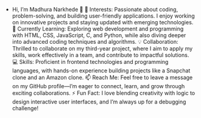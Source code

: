 - Hi, I’m Madhura Narkhede 👋
👀 Interests: Passionate about coding, problem-solving, and building user-friendly applications. I enjoy working on innovative projects and staying updated with emerging technologies.
🌱 Currently Learning: Exploring web development and programming with HTML, CSS, JavaScript, C, and Python, while also diving deeper into advanced coding techniques and algorithms.
💡 Collaboration: Thrilled to collaborate on my third-year project, where I aim to apply my skills, work effectively in a team, and contribute to impactful solutions.
💻 Skills: Proficient in frontend technologies and programming languages, with hands-on experience building projects like a Snapchat clone and an Amazon clone.
📫 Reach Me: Feel free to leave a message on my GitHub profile—I’m eager to connect, learn, and grow through exciting collaborations.
⚡ Fun Fact: I love blending creativity with logic to design interactive user interfaces, and I’m always up for a debugging challenge!


<!---
Madhura79/Madhura79 is a ✨ special ✨ repository because its `README.md` (this file) appears on your GitHub profile.
You can click the Preview link to take a look at your changes.
--->
